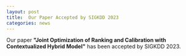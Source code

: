 ```yaml
---
layout: post
title:  Our Paper Accepted by SIGKDD 2023
categories: news
---
```


Our paper **"Joint Optimization of Ranking and Calibration with Contextualized Hybrid Model"** has been accepted by SIGKDD 2023.
